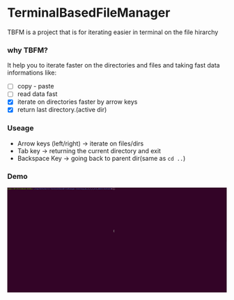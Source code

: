 # TerminalBasedFileManager
TBFM is a project that is for iterating easier in terminal on the file hirarchy

### why TBFM?
It help you to iterate faster on the directories and files and taking fast data informations like:
  - [ ] copy - paste
  - [ ] read data fast
  - [X] iterate on directories faster by arrow keys
  - [X] return last directory.(active dir)
### Useage
- Arrow keys (left/right) -> iterate on files/dirs
- Tab key                 -> returning the current directory and exit 
- Backspace Key           -> going back to parent dir(same as `cd ..`)

### Demo
![Demo](https://github.com/SC-One/TerminalBasedFileManager/blob/dev_cpp17/tbfm.gif)
